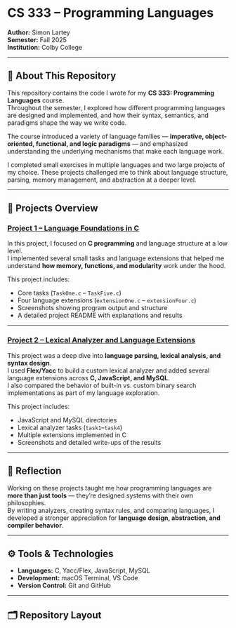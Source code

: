 # CS 333 – Programming Languages  

**Author:** Simon Lartey  
**Semester:** Fall 2025  
**Institution:** Colby College  

---

## 🧠 About This Repository  

This repository contains the code I wrote for my **CS 333: Programming 
Languages** course.  
Throughout the semester, I explored how different programming languages 
are designed and implemented, and how their syntax, semantics, and 
paradigms shape the way we write code.  

The course introduced a variety of language families — **imperative, 
object-oriented, functional, and logic paradigms** — and emphasized 
understanding the underlying mechanisms that make each language work.  

I completed small exercises in multiple languages and two large projects 
of my choice. These projects challenged me to think about language 
structure, parsing, memory management, and abstraction at a deeper level.

---

## 🧩 Projects Overview  

### [Project 1 – Language Foundations in C](project1/)
In this project, I focused on **C programming** and language structure at 
a low level.  
I implemented several small tasks and language extensions that helped me 
understand **how memory, functions, and modularity** work under the hood.  

This project includes:  
- Core tasks (`TaskOne.c` – `TaskFive.c`)  
- Four language extensions (`extensionOne.c` – `extensionFour.c`)  
- Screenshots showing program output and structure  
- A detailed project README with explanations and results  

---

### [Project 2 – Lexical Analyzer and Language Extensions](project2/)
This project was a deep dive into **language parsing, lexical analysis, 
and syntax design**.  
I used **Flex/Yacc** to build a custom lexical analyzer and added several 
language extensions across **C, JavaScript, and MySQL**.  
I also compared the behavior of built-in vs. custom binary search 
implementations as part of my language exploration.  

This project includes:  
- JavaScript and MySQL directories  
- Lexical analyzer tasks (`task1`–`task4`)  
- Multiple extensions implemented in C  
- Screenshots and detailed write-ups of the results  

---

## 💭 Reflection  

Working on these projects taught me how programming languages are **more 
than just tools** — they’re designed systems with their own philosophies.  
By writing analyzers, creating syntax rules, and comparing languages, I 
developed a stronger appreciation for **language design, abstraction, and 
compiler behavior**.  

---

## ⚙️ Tools & Technologies  
- **Languages:** C, Yacc/Flex, JavaScript, MySQL  
- **Development:** macOS Terminal, VS Code  
- **Version Control:** Git and GitHub  

---

## 🗂️ Repository Layout  


